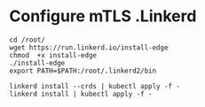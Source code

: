 # Configure mTLS .Linkerd
````` 
cd /root/
wget https://run.linkerd.io/install-edge
chmod  +x install-edge
./install-edge
export PATH=$PATH:/root/.linkerd2/bin

linkerd install --crds | kubectl apply -f -
linkerd install | kubectl apply -f -
`````